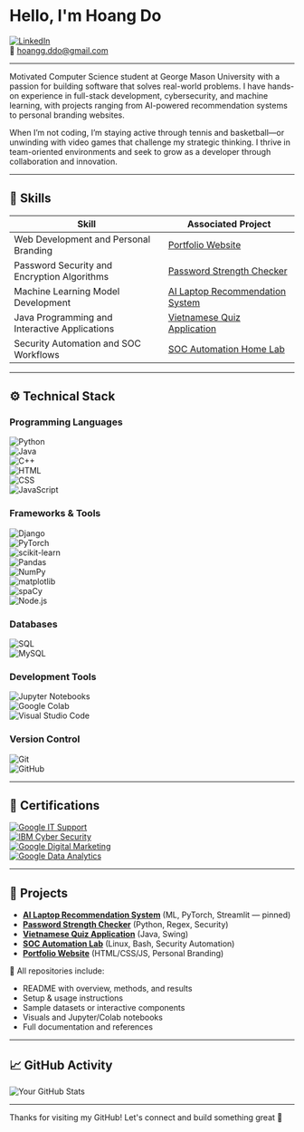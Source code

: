 # Hello, I'm Hoang Do  
[![LinkedIn](https://img.shields.io/badge/-LinkedIn-0072b1?&style=for-the-badge&logo=linkedin&logoColor=white)](https://www.linkedin.com/in/hoang-do-/)  
📧 hoangg.ddo@gmail.com 

---

Motivated Computer Science student at George Mason University with a passion for building software that solves real-world problems. I have hands-on experience in full-stack development, cybersecurity, and machine learning, with projects ranging from AI-powered recommendation systems to personal branding websites.

When I’m not coding, I’m staying active through tennis and basketball—or unwinding with video games that challenge my strategic thinking. I thrive in team-oriented environments and seek to grow as a developer through collaboration and innovation.

---

## 🧠 Skills

| Skill                                         | Associated Project         |
|-----------------------------------------------|----------------------------|
| Web Development and Personal Branding         | [Portfolio Website](https://hoanggddo.github.io/home/index.html) |
| Password Security and Encryption Algorithms   | [Password Strength Checker](https://github.com/hoanggddo/password-checker) |
| Machine Learning Model Development            | [AI Laptop Recommendation System](https://github.com/hoanggddo/ai-laptop-recommendation-system) |
| Java Programming and Interactive Applications | [Vietnamese Quiz Application](https://github.com/hoanggddo/quiz-application) |
| Security Automation and SOC Workflows         | [SOC Automation Home Lab](https://github.com/hoanggddo/soc-automation-lab) |

---

## ⚙️ Technical Stack

### Programming Languages  
![Python](https://img.shields.io/badge/-Python-3776AB?&style=for-the-badge&logo=Python&logoColor=white)  
![Java](https://img.shields.io/badge/-Java-007396?&style=for-the-badge&logo=Java&logoColor=white)  
![C++](https://img.shields.io/badge/-C++-00599C?&style=for-the-badge&logo=C%2B%2B&logoColor=white)  
![HTML](https://img.shields.io/badge/-HTML-E34F26?&style=for-the-badge&logo=HTML5&logoColor=white)  
![CSS](https://img.shields.io/badge/-CSS-1572B6?&style=for-the-badge&logo=CSS3&logoColor=white)  
![JavaScript](https://img.shields.io/badge/-JavaScript-F7DF1E?&style=for-the-badge&logo=JavaScript&logoColor=black)  


### Frameworks & Tools  
![Django](https://img.shields.io/badge/-Django-092E20?&style=for-the-badge&logo=Django&logoColor=white)  
![PyTorch](https://img.shields.io/badge/-PyTorch-EE4C2C?&style=for-the-badge&logo=PyTorch&logoColor=white)  
![scikit-learn](https://img.shields.io/badge/-scikit--learn-F7931E?&style=for-the-badge&logo=scikit-learn&logoColor=white)  
![Pandas](https://img.shields.io/badge/-Pandas-150458?&style=for-the-badge&logo=pandas&logoColor=white)  
![NumPy](https://img.shields.io/badge/-NumPy-013243?&style=for-the-badge&logo=numpy&logoColor=white)  
![matplotlib](https://img.shields.io/badge/-Matplotlib-11557C?&style=for-the-badge&logo=plotly&logoColor=white)  
![spaCy](https://img.shields.io/badge/-spaCy-09A3D5?&style=for-the-badge)  
![Node.js](https://img.shields.io/badge/-Node.js-339933?&style=for-the-badge&logo=node.js&logoColor=white)  

### Databases  
![SQL](https://img.shields.io/badge/-SQL-4479A1?&style=for-the-badge&logo=postgresql&logoColor=white)  
![MySQL](https://img.shields.io/badge/-MySQL-00758F?&style=for-the-badge&logo=mysql&logoColor=white)  

### Development Tools  
![Jupyter Notebooks](https://img.shields.io/badge/-Jupyter-F37626?&style=for-the-badge&logo=Jupyter&logoColor=white)  
![Google Colab](https://img.shields.io/badge/-Google%20Colab-F9AB00?&style=for-the-badge&logo=googlecolab&logoColor=white)  
![Visual Studio Code](https://img.shields.io/badge/-VS%20Code-007ACC?&style=for-the-badge&logo=visual-studio-code&logoColor=white)  


### Version Control  
![Git](https://img.shields.io/badge/-Git-F05032?&style=for-the-badge&logo=git&logoColor=white)  
![GitHub](https://img.shields.io/badge/-GitHub-181717?&style=for-the-badge&logo=github&logoColor=white)  



---

## 📜 Certifications

[![Google IT Support](https://img.shields.io/badge/-Google%20IT%20Support-4285F4?&style=for-the-badge&logo=Google&logoColor=white)](https://coursera.org/share/1396b022977b23dc041ee412a57cdcce)  
[![IBM Cyber Security](https://img.shields.io/badge/-IBM%20Cyber%20Security-0054A1?&style=for-the-badge&logo=IBM&logoColor=white)](https://coursera.org/share/fc513e659ced5ed50c6a3a2f2a850ef2)  
[![Google Digital Marketing](https://img.shields.io/badge/-Google%20Digital%20Marketing%20and%20E%26Commerce-34A853?&style=for-the-badge&logo=Google&logoColor=white)](https://coursera.org/share/f1ba57e71159547bcbaf55ee9f208836)  
[![Google Data Analytics](https://img.shields.io/badge/-Google%20Data%20Analytics-34A853?&style=for-the-badge&logo=Google&logoColor=white)](https://coursera.org/share/f2f73aa2c1474e229260d90c3ddff04a)  

---

## 🚀 Projects

- **[AI Laptop Recommendation System](https://github.com/hoanggddo/ai-laptop-recommendation-system)** (ML, PyTorch, Streamlit — pinned)  
- **[Password Strength Checker](https://github.com/hoanggddo/password-checker)** (Python, Regex, Security)  
- **[Vietnamese Quiz Application](https://github.com/hoanggddo/quiz-application)** (Java, Swing)  
- **[SOC Automation Lab](https://github.com/hoanggddo/soc-automation-lab)** (Linux, Bash, Security Automation)  
- **[Portfolio Website](https://hoanggddo.github.io/home/index.html)** (HTML/CSS/JS, Personal Branding)  

🧾 All repositories include:
- README with overview, methods, and results  
- Setup & usage instructions  
- Sample datasets or interactive components  
- Visuals and Jupyter/Colab notebooks  
- Full documentation and references  

---

## 📈 GitHub Activity

![Your GitHub Stats](https://github-readme-stats.vercel.app/api?username=hoanggddo&show_icons=true&theme=tokyonight)


---

Thanks for visiting my GitHub! Let's connect and build something great 🚀
